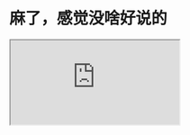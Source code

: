 # 麻了，感觉没啥好说的

<iframe   src="https://hengshizhi.github.io/index.html" width="" height=""   frameborder="1/0"  name="iframe名称"     scrolling="yes/no/auto">   
</iframe>
